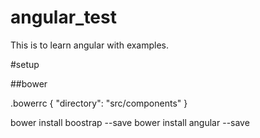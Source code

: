 angular_test
==========================

This is to learn angular with examples.


#setup

##bower

.bowerrc
{
  "directory": "src/components"
}

bower install boostrap --save
bower install angular --save